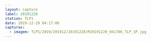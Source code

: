```yaml
---
layout: capture
label: 20191228
station: TLP1
date: 2019-12-29 04:17:06
capturas:
  - imagem: TLP1/2019/201912/20191228/M20191229_041706_TLP_1P.jpg
---
```

